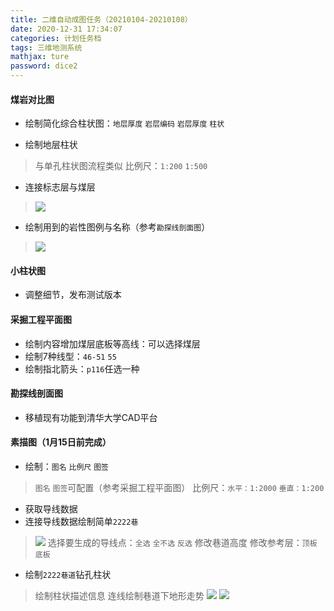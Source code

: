 ```yaml
---
title: 二维自动成图任务（20210104-20210108）
date: 2020-12-31 17:34:07
categories: 计划任务档
tags: 三维地测系统
mathjax: ture
password: dice2
---
```


#### 煤岩对比图
* 绘制简化综合柱状图：`地层厚度` `岩层编码` `岩层厚度` `柱状`

* 绘制地层柱状
> 与单孔柱状图流程类似
> 比例尺：`1:200` `1:500` 

* 连接标志层与煤层
> ![](16094051922902.jpg)

* 绘制用到的岩性图例与名称（参考`勘探线剖面图`）
> ![](16094053009601.png)

#### 小柱状图

* 调整细节，发布测试版本

#### 采掘工程平面图
* 绘制内容增加煤层底板等高线：可以选择煤层
* 绘制7种线型：`46-51` `55`
* 绘制指北箭头：`p116`任选一种

#### 勘探线剖面图

* 移植现有功能到清华大学CAD平台

#### 素描图（1月15日前完成）

* 绘制：`图名` `比例尺` `图签`
> `图名` `图签`可配置（参考采掘工程平面图）
> 比例尺：`水平：1:2000` `垂直：1:200`
* 获取导线数据
* 连接导线数据绘制简单`2222巷`
> ![](15956506424212.jpg)
> 选择要生成的导线点：`全选` `全不选` `反选`
> 修改巷道高度
> 修改参考层：`顶板` `底板`

* 绘制`2222巷道`钻孔柱状
> 绘制柱状描述信息
> 连线绘制巷道下地形走势
> ![](16094060064982.jpg)
> ![](16094053747551.jpg)
